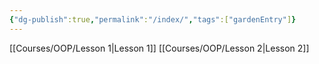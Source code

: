 ```yaml
---
{"dg-publish":true,"permalink":"/index/","tags":["gardenEntry"]}
---
```


[[Courses/OOP/Lesson 1\|Lesson 1]]
[[Courses/OOP/Lesson 2\|Lesson 2]]

